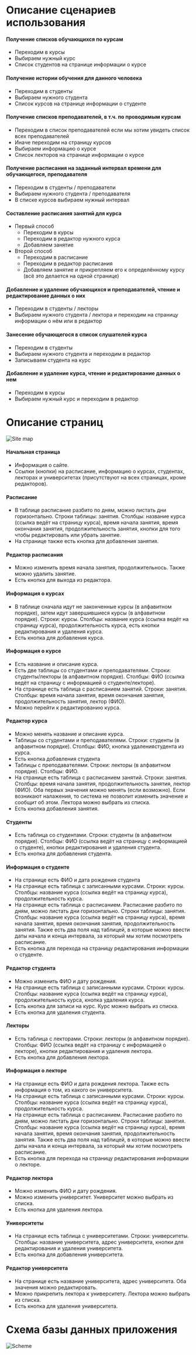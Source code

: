 # Описание сценариев использования
#### Получение списков обучающихся по курсам
- Переходим в курсы
- Выбираем нужный курс
- Список студентов на странице информации о курсе
#### Получение истории обучения для данного человека
- Переходим в студенты
- Выбираем нужного студента
- Список курсов на странице информации о студенте
#### Получение списков преподавателей, в т.ч. по проводимым курсам
- Переходим в список преподавателей если мы хотим увидеть список всех преподавателей
- Иначе переходим на страницу курсов
- Выбираем информацию о курсе
- Список лекторов на странице информации о курсе
#### Получение расписания на заданный интервал времени для обучающегося, преподавателя
- Переходим в студенты / преподаватели
- Выбираем нужного студента / преподавателя
- В списке курсов выбираем нужный интервал
#### Составление расписания занятий для курса
- Первый способ
  - Переходим в курсы
  - Переходим в редактор нужного курса
  - Добавляем занятие
- Второй способ
  - Переходим в расписание
  - Переходим в редактор расписания
  - Добавляем занятие и прикрепляем его к определённому курсу (всё это делается на одной странице)
#### Добавление и удаление обучающихся и преподавателей, чтение и редактирование данных о них
- Переходим в студенты / лекторы
- Выбираем нужного студента / лектора и переходим на страницу информации о нём или в редактор
#### Занесение обучающегося в список слушателей курса
- Переходим в студенты
- Выбираем нужного студента и переходим в редактор
- Записываем студента на курс
#### Добавление и удаление курса, чтение и редактирование данных о нем
- Переходим в курсы
- Выбираем нужный курс и переходим в редактор

# Описание страниц
![Site map](sitemap.png)
#### Начальная страница
- Информация о сайте.
- Ссылки (кнопки) на расписание, информацию о курсах, студентах, лекторах и университетах (присутствуют на всех страницах, кроме редакторов).
#### Расписание
- В таблице расписание разбито по дням, можно листать дни горизонтально. Строки таблицы: занятия. Столбцы: название курса (ссылка ведёт на страницу курса), время начала занятия, время окончания занятия, продолжительность занятия, кнопки для того чтобы редактировать или убрать занятие.
- На странице также есть кнопка для добавления занятия.
#### Редактор расписания
- Можно изменить время начала занятия, продолжительнось. Также можно удалить занятие.
- Есть кнопка для выхода из редактора.
#### Информация о курсах
- В таблице сначала идут не законченные курсы (в алфавитном порядке), затем идут завершившиеся курсы (в алфавитном порядке). Строки: курсы. Столбцы: название курса (ссылка ведёт на страницу курса), продолжительность курса, есть кнопки редактирования и удаления курса.
- Есть кнопка для добавления курса.
#### Информация о курсе
- Есть название и описание курса.
- Есть две таблицы со студентами и преподавателями. Строки: студенты/лекторы (в алфавитном порядке). Столбцы: ФИО (ссылка ведёт на страницу с информацией о студенте/лекторе).
- На странице есть таблица с расписанием занятий. Строки: занятия. Столбцы: время начала занятия, время окончания занятия, продолжительность занятия, лектор (ФИО).
- Можно перейти к редактированию курса.
#### Редактор курса
- Можно менять название и описание курса.
- Таблицы со студентами и преподавателями. Строки: студенты (в алфавитном порядке). Столбцы: ФИО, кнопка удалениястудента из курса.
- Есть кнопка добавления студента
- Таблицы с преподавателями. Строки: лекторы (в алфавитном порядке). Столбцы: ФИО.
- На странице есть таблица с расписанием занятий. Строки: занятия. Столбцы: время начала занятия, продолжительность занятия, лектор (ФИО). Оба первых значения можно менять (если возможно). Если возникают налажения, то система не позволит изменить значение и сообщит об этом. Лектора можно выбрать из списка.
- Есть кнопка добавления занятия.
#### Студенты
- Есть таблица со студентами. Строки: студенты (в алфавитном порядке). Столбцы: ФИО (ссылка ведёт на страницу с информацией о студенте), кнопки редактирования и удаления студента.
- Есть кнопка для добавления студента.
#### Информация о студенте
- На странице есть ФИО и дата рождения студента
- На странице есть таблица с записанными курсами. Строки: курсы. Столбцы: название курса (ссылка ведёт на страницу курса), продолжительность курса.
- На странице есть таблица с расписанием. Расписание разбито по дням, можно листать дни горизонтально. Строки таблицы: занятия. Столбцы: название курса (ссылка ведёт на страницу курса), время начала занятия, время окончания занятия, продолжительность занятия. Также есть два поля над таблицей, в которые можно ввести даты начала и конца интервала, за который мы хотим посмотреть расписание.
- Есть кнопка для перехода на страницу редактирования информации о студенте.
#### Редактор студента
- Можно изменить ФИО и дату рождения.
- На странице есть таблица с записанными курсами. Строки: курсы. Столбцы: название курса (ссылка ведёт на страницу курса), продолжительность курса, кнопка удаления курса.
- Есть кнопка для записи на курс. Курс можно выбрать из списка.
- Есть кнопка для удаления студента.
#### Лекторы
- Есть таблица с лекторами. Строки: лекторы (в алфавитном порядке). Столбцы: ФИО (ссылка ведёт на страницу с информацией о лекторе), кнопки редактирования и удаления лектора.
- Есть кнопка для добавления лектора.
#### Информация о лекторе
- На странице есть ФИО и дата рождения лектора. Также есть информация о том, из какого он университета.
- На странице есть таблица с записанными курсами. Строки: курсы. Столбцы: название курса (ссылка ведёт на страницу курса), продолжительность курса.
- На странице есть таблица с расписанием. Расписание разбито по дням, можно листать дни горизонтально. Строки таблицы: занятия. Столбцы: название курса (ссылка ведёт на страницу курса), время начала занятия, время окончания занятия, продолжительность занятия. Также есть два поля над таблицей, в которые можно ввести даты начала и конца интервала, за который мы хотим посмотреть расписание.
- Есть кнопка для перехода на страницу редактирования информации о лекторе.
#### Редактор лектора
- Можно изменить ФИО и дату рождения.
- Можно изменить университет. Университет можно выбрать из списка.
- Есть кнопка для удаления лектора.
#### Университеты
- На странице есть таблица с университетами. Строки: университеты. Столбцы: название университета, адрес университета, кнопки для редактирования и удаления университета.
- Есть кнопка для добавления университета.
#### Редактор университета
- На странице есть название университета, адрес университета. Оба значения можно редактировать.
- Можно прикрепить лектора к университету. Лектора можно выбрать из списка.
- Есть кнопка для удаления университета.
# Схема базы данных приложения
![Scheme](scheme.png)
